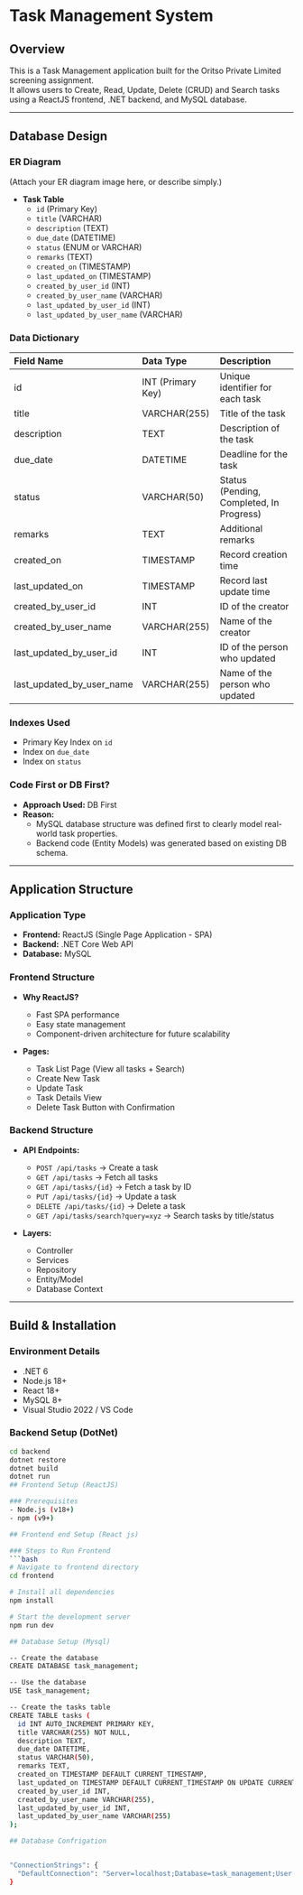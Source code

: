 # Task Management System

## Overview
This is a Task Management application built for the Oritso Private Limited screening assignment.  
It allows users to Create, Read, Update, Delete (CRUD) and Search tasks using a ReactJS frontend, .NET backend, and MySQL database.

---

## Database Design

### ER Diagram
(Attach your ER diagram image here, or describe simply.)

- **Task Table**  
  - `id` (Primary Key)
  - `title` (VARCHAR)
  - `description` (TEXT)
  - `due_date` (DATETIME)
  - `status` (ENUM or VARCHAR)
  - `remarks` (TEXT)
  - `created_on` (TIMESTAMP)
  - `last_updated_on` (TIMESTAMP)
  - `created_by_user_id` (INT)
  - `created_by_user_name` (VARCHAR)
  - `last_updated_by_user_id` (INT)
  - `last_updated_by_user_name` (VARCHAR)

### Data Dictionary

| Field Name | Data Type | Description |
|:-----------|:----------|:------------|
| id | INT (Primary Key) | Unique identifier for each task |
| title | VARCHAR(255) | Title of the task |
| description | TEXT | Description of the task |
| due_date | DATETIME | Deadline for the task |
| status | VARCHAR(50) | Status (Pending, Completed, In Progress) |
| remarks | TEXT | Additional remarks |
| created_on | TIMESTAMP | Record creation time |
| last_updated_on | TIMESTAMP | Record last update time |
| created_by_user_id | INT | ID of the creator |
| created_by_user_name | VARCHAR(255) | Name of the creator |
| last_updated_by_user_id | INT | ID of the person who updated |
| last_updated_by_user_name | VARCHAR(255) | Name of the person who updated |

### Indexes Used
- Primary Key Index on `id`
- Index on `due_date`
- Index on `status`

### Code First or DB First?
- **Approach Used:** DB First  
- **Reason:**  
  - MySQL database structure was defined first to clearly model real-world task properties.  
  - Backend code (Entity Models) was generated based on existing DB schema.

---

## Application Structure

### Application Type
- **Frontend:** ReactJS (Single Page Application - SPA)
- **Backend:** .NET Core Web API
- **Database:** MySQL

### Frontend Structure
- **Why ReactJS?**
  - Fast SPA performance
  - Easy state management
  - Component-driven architecture for future scalability

- **Pages:**
  - Task List Page (View all tasks + Search)
  - Create New Task
  - Update Task
  - Task Details View
  - Delete Task Button with Confirmation

### Backend Structure
- **API Endpoints:**
  - `POST /api/tasks` → Create a task
  - `GET /api/tasks` → Fetch all tasks
  - `GET /api/tasks/{id}` → Fetch a task by ID
  - `PUT /api/tasks/{id}` → Update a task
  - `DELETE /api/tasks/{id}` → Delete a task
  - `GET /api/tasks/search?query=xyz` → Search tasks by title/status

- **Layers:**
  - Controller
  - Services
  - Repository
  - Entity/Model
  - Database Context

---

## Build & Installation

### Environment Details
- .NET 6
- Node.js 18+
- React 18+
- MySQL 8+
- Visual Studio 2022 / VS Code

### Backend Setup (DotNet)
```bash
cd backend
dotnet restore
dotnet build
dotnet run
## Frontend Setup (ReactJS)

### Prerequisites
- Node.js (v18+)
- npm (v9+)

## Frontend end Setup (React js)

### Steps to Run Frontend
```bash
# Navigate to frontend directory
cd frontend

# Install all dependencies
npm install

# Start the development server
npm run dev

## Database Setup (Mysql)

-- Create the database
CREATE DATABASE task_management;

-- Use the database
USE task_management;

-- Create the tasks table
CREATE TABLE tasks (
  id INT AUTO_INCREMENT PRIMARY KEY,
  title VARCHAR(255) NOT NULL,
  description TEXT,
  due_date DATETIME,
  status VARCHAR(50),
  remarks TEXT,
  created_on TIMESTAMP DEFAULT CURRENT_TIMESTAMP,
  last_updated_on TIMESTAMP DEFAULT CURRENT_TIMESTAMP ON UPDATE CURRENT_TIMESTAMP,
  created_by_user_id INT,
  created_by_user_name VARCHAR(255),
  last_updated_by_user_id INT,
  last_updated_by_user_name VARCHAR(255)
);

## Database Confrigation


"ConnectionStrings": {
  "DefaultConnection": "Server=localhost;Database=task_management;User Id=root;Password=yourpassword;"
}

